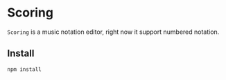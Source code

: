 # Scoring

`Scoring` is a music notation editor, right now it support numbered notation.

## Install

```sh
npm install
```
